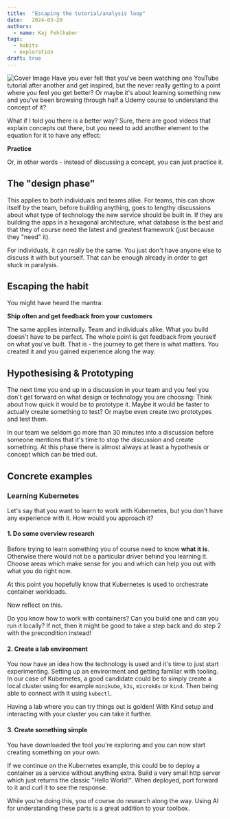 ```yaml
---
title:  "Escaping the tutorial/analysis loop"
date:   2024-03-20
authors:
  - name: Kaj Fehlhaber
tags:
  - habits
  - exploration
draft: true
---
```

![Cover Image](cover.jpg)
Have you ever felt that you've been watching one YouTube tutorial after another and get inspired, but the never really
getting to a point where you feel you get better? Or maybe it's about learning something new and you've been browsing
through half a Udemy course to understand the concept of it?

What if I told you there is a better way? Sure, there are good videos that explain concepts out there, but you need to
add another element to the equation for it to have any effect:

**Practice**

Or, in other words - instead of discussing a concept, you can just practice it.

## The "design phase"
This applies to both individuals and teams alike. 
For teams, this can show itself by the team, before building anything, goes to lengthy discussions about
what type of technology the new service should be built in. If they are building the apps in a hexagonal architecture,
what database is the best and that they of course need the latest and greatest framework (just because they "need" it).

For individuals, it can really be the same. You just don't have anyone else to discuss it with but yourself. That can be
enough already in order to get stuck in paralysis.

## Escaping the habit
You might have heard the mantra:

**Ship often and get feedback from your customers**

The same applies internally. Team and individuals alike.
What you build doesn't have to be perfect. The whole point is get feedback from yourself on what you've built. That is -
the journey to get there is what matters. You created it and you gained experience along the way.

## Hypothesising & Prototyping
The next time you end up in a discussion in your team and you feel you don't get forward on what design or technology
you are choosing: Think about how quick it would be to prototype it. Maybe it would be faster to actually create
something to test? Or maybe even create two prototypes and test them.

In our team we seldom go more than 30 minutes into a discussion before someone mentions that it's time to stop the
discussion and create something. At this phase there is almost always at least a hypothesis or concept which can be
tried out.

## Concrete examples

### Learning Kubernetes
Let's say that you want to learn to work with Kubernetes, but you don't have any experience with it. How would you
approach it?

#### 1. Do some overview research
Before trying to learn something you of course need to know **what it is**. Otherwise there would not be a particular
driver behind you learning it. Choose areas which make sense for you and which can help you out with what you do right
now.

At this point you hopefully know that Kubernetes is used to orchestrate container workloads.

Now reflect on this.

Do you know how to work with containers? Can you build one and can you run it locally?
If not, then it might be good to take a step back and do step 2 with the precondition instead!

#### 2. Create a lab environment
You now have an idea how the technology is used and it's time to just start experimenting. Setting up an environment
and getting familiar with tooling. In our case of Kubernetes, a good candidate could be to simply create a local cluster 
using for example `minikube`, `k3s`, `microk8s` or `kind`. Then being able to connect with it using `kubectl`.

Having a lab where you can try things out is golden! With Kind setup and interacting with your cluster you can take it
further.

#### 3. Create something simple
You have downloaded the tool you're exploring and you can now start creating something on your own.

If we continue on the Kubernetes example, this could be to deploy a container as a service without anything extra. Build
a very small http server which just returns the classic "Hello World!". When deployed, port forward to it and curl it to
see the response.

While you're doing this, you of course do research along the way. Using AI for understanding these parts is a great
addition to your toolbox.

